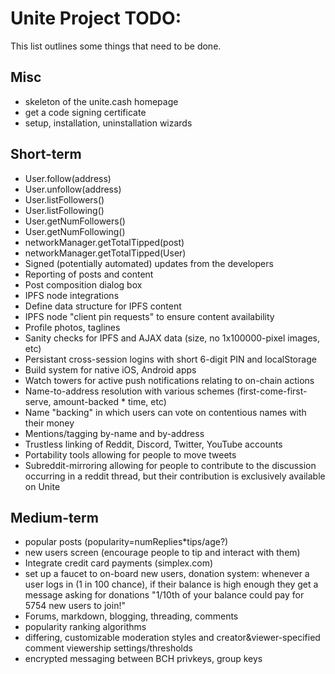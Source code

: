 # Unite Project TODO:

This list outlines some things that need to be done.

## Misc

- skeleton of the unite.cash homepage
- get a code signing certificate
- setup, installation, uninstallation wizards

## Short-term

- User.follow(address)
- User.unfollow(address)
- User.listFollowers()
- User.listFollowing()
- User.getNumFollowers()
- User.getNumFollowing()
- networkManager.getTotalTipped(post)
- networkManager.getTotalTipped(User)
- Signed (potentially automated) updates from the developers
- Reporting of posts and content
- Post composition dialog box
- IPFS node integrations
- Define data structure for IPFS content
- IPFS node "client pin requests" to ensure content availability
- Profile photos, taglines
- Sanity checks for IPFS and AJAX data (size, no 1x100000-pixel images, etc)
- Persistant cross-session logins with short 6-digit PIN and localStorage
- Build system for native iOS, Android apps
- Watch towers for active push notifications relating to on-chain actions
- Name-to-address resolution with various schemes (first-come-first-serve,
  amount-backed * time, etc)
- Name "backing" in which users can vote on contentious names with their money
- Mentions/tagging by-name and by-address
- Trustless linking of Reddit, Discord, Twitter, YouTube accounts
- Portability tools allowing for people to move tweets
- Subreddit-mirroring allowing for people to contribute to the discussion
  occurring in a reddit thread, but their contribution is exclusively
  available on Unite

## Medium-term

- popular posts (popularity=numReplies*tips/age?)
- new users screen (encourage people to tip and interact with them)
- Integrate credit card payments (simplex.com)
- set up a faucet to on-board new users, donation system:
  whenever a user logs in (1 in 100 chance), if their balance is
  high enough they get a message asking for donations "1/10th of
  your balance could pay for 5754 new users to join!"
- Forums, markdown, blogging, threading, comments
- popularity ranking algorithms
- differing, customizable moderation styles and creator&viewer-specified comment
  viewership settings/thresholds
- encrypted messaging between BCH privkeys, group keys
